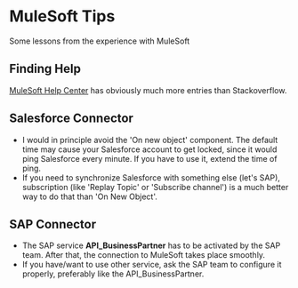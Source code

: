 # MuleSoft Tips

Some lessons from the experience with MuleSoft

## Finding Help
[MuleSoft Help Center](https://help.mulesoft.com/s/) has obviously much more entries than Stackoverflow. 

## Salesforce Connector
* I would in principle avoid the 'On new object' component. 
The default time may cause your Salesforce account to get locked, since it would ping Salesforce every minute. 
If you have to use it, extend the time of ping.
* If you need to synchronize Salesforce with something else (let's SAP), subscription (like 'Replay Topic' or 'Subscribe channel') is a much better way to do that than 'On New Object'.

## SAP Connector
* The SAP service __API_BusinessPartner__ has to be activated by the SAP team. After that, the connection to MuleSoft takes place smoothly.
* If you have/want to use other service, ask the SAP team to configure it properly, preferably like the API_BusinessPartner.
